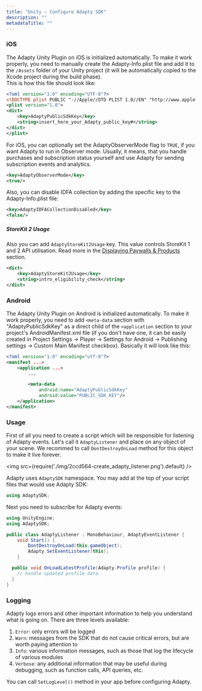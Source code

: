 ```yaml
---
title: "Unity – Configure Adapty SDK"
description: ""
metadataTitle: ""
---
```


### iOS

The Adapty Unity Plugin on iOS is initialized automatically. To make it work properly, you need to manually create the Adapty-Info.plist file and add it to the `/Assets` folder of your Unity project (it will be automatically copied to the Xcode project during the build phase).  
This is how this file should look like:

```xml title="Xml"
<?xml version="1.0" encoding="UTF-8"?>
<!DOCTYPE plist PUBLIC "-//Apple//DTD PLIST 1.0//EN" "http://www.apple.com/DTDs/PropertyList-1.0.dtd">
<plist version="1.0">
<dict>
    <key>AdaptyPublicSdkKey</key>
    <string>insert_here_your_Adapty_public_key#</string>
</dict>
</plist>
```

For iOS, you can optionally set the AdaptyObserverMode flag to `TRUE`, if you want Adapty to run in Observer mode. Usually, it means, that you handle purchases and subscription status yourself and use Adapty for sending subscription events and analytics.

```xml title="Xml"
<key>AdaptyObserverMode</key>
<true/>
```

Also, you can disable IDFA collection by adding the specific key to the Adapty-Info.plist file:

```xml title="Xml"
<key>AdaptyIDFACollectionDisabled</key>
<false/>
```

##### StoreKit 2 Usage

Also you can add `AdaptyStoreKit2Usage` key. This value controls StoreKit 1 and 2 API utilisation. Read more in the [Displaying Paywalls & Products](display-pb-paywalls) section.

```xml title="Adapty-Info.plist"
<dict>
    <key>AdaptyStoreKit2Usage</key>
    <string>intro_eligibility_check</string>
</dict>
```

### Android

The Adapty Unity Plugin on Android is initialized automatically. To make it work properly, you need to add `<meta-data` section with "AdaptyPublicSdkKey" as a direct child of the `<application` section to your project's AndroidManifest.xml file (if you don't have one, it can be easily created in Project Settings -> Player -> Settings for Android -> Publishing settings -> Custom Main Manifest checkbox). Basically it will look like this:

```xml title="Xml"
<?xml version="1.0" encoding="utf-8"?>
<manifest ...>
    <application ...>
        ...

        <meta-data
            android:name="AdaptyPublicSdkKey"
            android:value="PUBLIC_SDK_KEY"/>
    </application>
</manifest>
```

### Usage

First of all you need to create a script which will be responsible for listening of Adapty events. Let's call it `AdaptyListener` and place on any object of your scene. We recommed to call `DontDestroyOnLoad` method for this object to make it live forever.


<img
  src={require('./img/2ccd564-create_adapty_listener.png').default}
/>





Adapty uses `AdaptySDK` namespace. You may add at the top of your script files that would use Adapty SDK:

```csharp title="C#"
using AdaptySDK;
```

Next you need to subscribe for Adapty events:

```csharp title="C#"
using UnityEngine;
using AdaptySDK;

public class AdaptyListener : MonoBehaviour, AdaptyEventListener {
	void Start() {
		DontDestroyOnLoad(this.gameObject);
		Adapty.SetEventListener(this);
	}

  public void OnLoadLatestProfile(Adapty.Profile profile) {
    // handle updated profile data
  }
}
```

### Logging

Adapty logs errors and other important information to help you understand what is going on. There are three levels available:

1. `Error`: only errors will be logged
2. `Warn`: messages from the SDK that do not cause critical errors, but are worth paying attention to
3. `Info`: various information messages, such as those that log the lifecycle of various modules
4. `Verbose`: any additional information that may be useful during debugging, such as function calls, API queries, etc.

You can call `SetLogLevel()` method in your app before configuring Adapty.